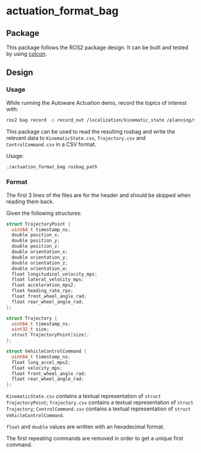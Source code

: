 <!--
# Copyright (c) 2023-2024, Arm Limited.
#
# SPDX-License-Identifier: Apache-2.0
-->

# actuation_format_bag

## Package

This package follows the ROS2 package design. It can be built and tested by
using
[colcon](https://docs.ros.org/en/humble/Tutorials/Beginner-Client-Libraries/Colcon-Tutorial.html).

## Design

### Usage

While running the Autoware Actuation demo, record the topics of interest with:

``` sh
ros2 bag record -o record_out /localization/kinematic_state /planning/scenario_planning/trajectory /control/trajectory_follower/control_cmd
```

This package can be used to read the resulting rosbag and write the relevant
data to `KinematicState.csv`, `Trajectory.csv` and `ControlCommand.csv` in a CSV
format.

Usage:

```sh
./actuation_format_bag rosbag_path
```

### Format

The first 3 lines of the files are for the header and should be skipped when
reading them back.

Given the following structures:

```cpp
struct TrajectoryPoint {
  uint64_t timestamp_ns;
  double position_x;
  double position_y;
  double position_z;
  double orientation_x;
  double orientation_y;
  double orientation_z;
  double orientation_w;
  float longitudinal_velocity_mps;
  float lateral_velocity_mps;
  float acceleration_mps2;
  float heading_rate_rps;
  float front_wheel_angle_rad;
  float rear_wheel_angle_rad;
};

struct Trajectory {
  uint64_t timestamp_ns;
  uint32_t size;
  struct TrajectoryPoint[size];
};

struct VehicleControlCommand {
  uint64_t timestamp_ns;
  float long_accel_mps2;
  float velocity_mps;
  float front_wheel_angle_rad;
  float rear_wheel_angle_rad;
};
```

`KinematicState.csv` contains a textual representation of `struct
TrajectoryPoint`; `Trajectory.csv` contains a textual representation of `struct
Trajectory`; `ControlCommand.csv` contains a textual representation of `struct
VehicleControlCommand`.

`float` and `double` values are written with an hexadecimal format.

The first repeating commands are removed in order to get a unique first command.
